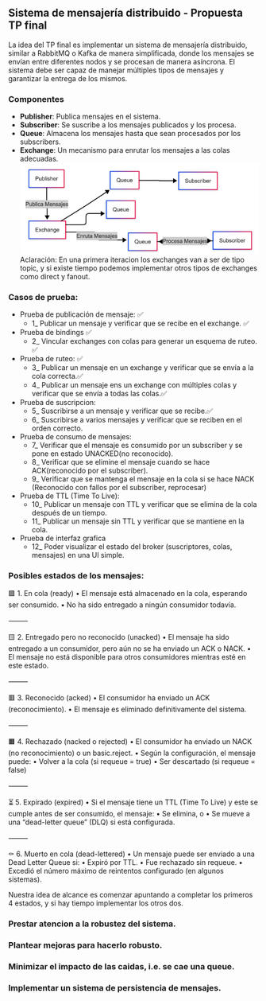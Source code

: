 ## Sistema de mensajería distribuido - Propuesta TP final

La idea del TP final es implementar un sistema de mensajería distribuido, similar a RabbitMQ o Kafka de manera simplificada,
donde los mensajes se envían entre diferentes nodos y se procesan de manera asíncrona. 
El sistema debe ser capaz de manejar múltiples tipos de mensajes y garantizar la entrega de los mismos.

### Componentes

- **Publisher**: Publica mensajes en el sistema.
- **Subscriber**: Se suscribe a los mensajes publicados y los procesa.
- **Queue**: Almacena los mensajes hasta que sean procesados por los subscribers.
- **Exchange**: Un mecanismo para enrutar los mensajes a las colas adecuadas.
![img_1.png](img_1.png)Aclaración: En una primera iteracion los exchanges van a ser de tipo topic, y si existe tiempo podemos implementar otros tipos de exchanges como direct y fanout.

### Casos de prueba:

- Prueba de publicación de mensaje: ✅
  - 1_ Publicar un mensaje y verificar que se recibe en el exchange. ✅
- Prueba de bindings ✅
  - 2_ Vincular exchanges con colas para generar un esquema de ruteo. ✅
- Prueba de ruteo: ✅
  - 3_ Publicar un mensaje en un exchange y verificar que se envía a la cola correcta.✅
  - 4_ Publicar un mensaje ens un exchange con múltiples colas y verificar que se envía a todas las colas.✅
- Prueba de suscripcion:
  - 5_ Suscribirse a un mensaje y verificar que se recibe.✅
  - 6_ Suscribirse a varios mensajes y verificar que se reciben en el orden correcto.
- Prueba de consumo de mensajes:
  - 7_ Verificar que el mensaje es consumido por un subscriber y se pone en estado UNACKED(no reconocido).
  - 8_ Verificar que se elimine el mensaje cuando se hace ACK(reconocido por el subscriber).
  - 9_ Verificar que se mantenga el mensaje en la cola si se hace NACK (Reconocido con fallos por el subscriber, reprocesar)
- Prueba de TTL (Time To Live):
  - 10_ Publicar un mensaje con TTL y verificar que se elimina de la cola después de un tiempo.
  - 11_ Publicar un mensaje sin TTL y verificar que se mantiene en la cola.
- Prueba de interfaz grafica
  - 12_ Poder visualizar el estado del broker (suscriptores, colas, mensajes) en una UI simple.


### Posibles estados de los mensajes:

🟩 1. En cola (ready)
   •	El mensaje está almacenado en la cola, esperando ser consumido.
   •	No ha sido entregado a ningún consumidor todavía.

⸻

🟨 2. Entregado pero no reconocido (unacked)
•	El mensaje ha sido entregado a un consumidor, pero aún no se ha enviado un ACK o NACK.
•	El mensaje no está disponible para otros consumidores mientras esté en este estado.

⸻

🟥 3. Reconocido (acked)
•	El consumidor ha enviado un ACK (reconocimiento).
•	El mensaje es eliminado definitivamente del sistema.

⸻

🟧 4. Rechazado (nacked o rejected)
•	El consumidor ha enviado un NACK (no reconocimiento) o un basic.reject.
•	Según la configuración, el mensaje puede:
•	Volver a la cola (si requeue = true)
•	Ser descartado (si requeue = false)

⸻

⏳ 5. Expirado (expired)
•	Si el mensaje tiene un TTL (Time To Live) y este se cumple antes de ser consumido, el mensaje:
•	Se elimina, o
•	Se mueve a una “dead-letter queue” (DLQ) si está configurada.

⸻

⚰️ 6. Muerto en cola (dead-lettered)
•	Un mensaje puede ser enviado a una Dead Letter Queue si:
•	Expiró por TTL.
•	Fue rechazado sin requeue.
•	Excedió el número máximo de reintentos configurado (en algunos sistemas).
  
Nuestra idea de alcance es comenzar apuntando a completar los primeros 4 estados, y si hay tiempo implementar los otros dos.


### Prestar atencion a la robustez del sistema.

### Plantear mejoras para hacerlo robusto.

### Minimizar el impacto de las caidas, i.e. se cae una queue.
### Implementar un sistema de persistencia de mensajes.